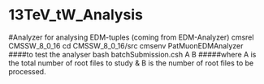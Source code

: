 # 13TeV_tW_Analysis
#Analyzer for analysing EDM-tuples (coming from EDM-Analyzer)
cmsrel CMSSW_8_0_16
cd CMSSW_8_0_16/src
cmsenv
PatMuonEDMAnalyzer ####to test the analyser
bash batchSubmission.csh A B #####where A is the total number of root files to study & B is the number of root files to be processed.

